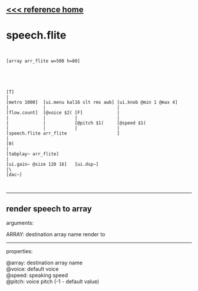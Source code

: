 [<<< reference home](ceammc_lib.md)
---

# speech.flite

```


[array arr_flite w=500 h=80]





[T]
|
[metro 1000]  [ui.menu kal16 slt rms awb] [ui.knob @min 1 @max 4]
|             |                           |
[flow.count]  [@voice $2( [F]             |
|             |           |               |
|             |           [@pitch $1(     [@speed $1(
|             |           |               |
[speech.flite arr_flite                   ]
|
[0(
|
[tabplay~ arr_flite]
|
[ui.gain~ @size 120 16]   [ui.dsp~]
|\
[dac~]

            
```
---
render speech to array
---
arguments:

ARRAY: destination array name render to<br>

---
properties:

@array: destination array name<br>
@voice: default
            voice<br>
@speed: speaking
            speed<br>
@pitch: voice pitch (-1 - default
            value)<br>

